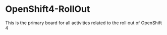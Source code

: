 # OpenShift4-RollOut
This is the primary board for all activities related to the roll out of OpenShift 4
